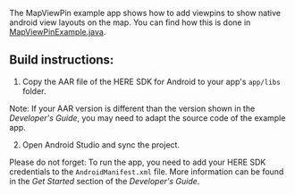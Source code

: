 The MapViewPin example app shows how to add viewpins to show native android view layouts on the map. You can find how this is done in [MapViewPinExample.java](app/src/main/java/com/here/sdk/mapviewpins/MapViewPinExample.java).

Build instructions:
-------------------

1) Copy the AAR file of the HERE SDK for Android to your app's `app/libs` folder.

Note: If your AAR version is different than the version shown in the _Developer's Guide_, you may need to adapt the source code of the example app.

2) Open Android Studio and sync the project.

Please do not forget: To run the app, you need to add your HERE SDK credentials to the `AndroidManifest.xml` file. More information can be found in the _Get Started_ section of the _Developer's Guide_.

